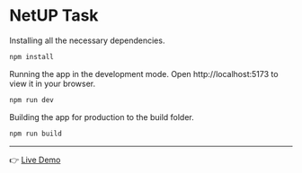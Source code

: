 # NetUP Task

Installing all the necessary dependencies.
```bash
npm install
```

Running the app in the development mode. Open http://localhost:5173 to view it in your browser.
```bash
npm run dev
```

Building the app for production to the build folder.
```bash
npm run build
```
***
👉 [Live Demo]()
